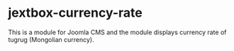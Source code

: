 jextbox-currency-rate
=====================
This is a module for Joomla CMS and the module displays currency rate of tugrug (Mongolian currency).
